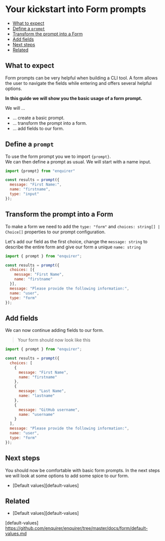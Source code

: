 # Your kickstart into Form prompts

<!-- toc -->

- [What to expect](#what-to-expect)
- [Define a `prompt`](#define-a-prompt)
- [Transform the prompt into a Form](#transform-the-prompt-into-a-form)
- [Add fields](#add-fields)
- [Next steps](#next-steps)
- [Related](#related)

<!-- tocstop -->

## What to expect

Form prompts can be very helpful when building a CLI tool. A form allows the 
user to navigate the fields while entering and offers several helpful options.

**In this guide we will show you the basic usage of a form prompt.**

We will …

* … create a basic prompt.
* … transform the prompt into a form.
* … add fields to our form.

## Define a `prompt`

To use the form prompt you we to import `{prompt}`.  
We can then define a prompt as usual. We will start with a name input.

```js
import {prompt} from "enquirer"

const results = prompt({
  message: "First Name:",
  name: "firstname",
  type: "input"
});
```

## Transform the prompt into a Form
  
To make a form we need to add the `type: "form"` and 
`choices: string[] | Choice[]` properties to our prompt configuration. 

Let's add our field as the first choice, change the `message: string` to describe the
entire form and give our form a unique `name: string`

```js
import { prompt } from "enquirer";

const results = prompt({
  choices: [{
    message: "First Name",
    name: "firstname"
  }],
  message: "Please provide the following information:",
  name: "user",
  type: "form"
});
```

## Add fields

We can now continue adding fields to our form.

> Your form should now look like this

```js
import { prompt } from "enquirer";

const results = prompt({
  choices: [
    {
      message: "First Name",
      name: "firstname"
    },
    {
      message: "Last Name",
      name: "lastname"
    },
    {
      message: "GitHub username",
      name: "username"
    }
  ],
  message: "Please provide the following information:",
  name: "user",
  type: "form"
});
```

## Next steps

You should now be comfortable with basic form prompts. In the next steps we will
look at some options to add some spice to our form.

* [Default values][default-values]


## Related

* [Default values][default-values]

[default-values] https://github.com/enquirer/enquirer/tree/master/docs/form/default-values.md
